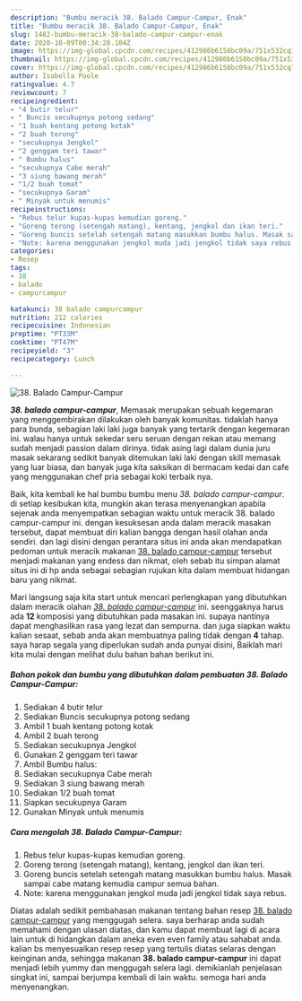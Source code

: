 ```yaml
---
description: "Bumbu meracik 38. Balado Campur-Campur, Enak"
title: "Bumbu meracik 38. Balado Campur-Campur, Enak"
slug: 1482-bumbu-meracik-38-balado-campur-campur-enak
date: 2020-10-09T00:34:28.104Z
image: https://img-global.cpcdn.com/recipes/412986b6158bc09a/751x532cq70/38-balado-campur-campur-foto-resep-utama.jpg
thumbnail: https://img-global.cpcdn.com/recipes/412986b6158bc09a/751x532cq70/38-balado-campur-campur-foto-resep-utama.jpg
cover: https://img-global.cpcdn.com/recipes/412986b6158bc09a/751x532cq70/38-balado-campur-campur-foto-resep-utama.jpg
author: Isabella Poole
ratingvalue: 4.7
reviewcount: 7
recipeingredient:
- "4 butir telur"
- " Buncis secukupnya potong sedang"
- "1 buah kentang potong kotak"
- "2 buah terong"
- "secukupnya Jengkol"
- "2 genggam teri tawar"
- " Bumbu halus"
- "secukupnya Cabe merah"
- "3 siung bawang merah"
- "1/2 buah tomat"
- "secukupnya Garam"
- " Minyak untuk menumis"
recipeinstructions:
- "Rebus telur kupas-kupas kemudian goreng."
- "Goreng terong (setengah matang), kentang, jengkol dan ikan teri."
- "Goreng buncis setelah setengah matang masukkan bumbu halus. Masak sampai cabe matang kemudia campur semua bahan."
- "Note: karena menggunakan jengkol muda jadi jengkol tidak saya rebus."
categories:
- Resep
tags:
- 38
- balado
- campurcampur

katakunci: 38 balado campurcampur 
nutrition: 212 calories
recipecuisine: Indonesian
preptime: "PT33M"
cooktime: "PT47M"
recipeyield: "3"
recipecategory: Lunch

---
```



![38. Balado Campur-Campur](https://img-global.cpcdn.com/recipes/412986b6158bc09a/751x532cq70/38-balado-campur-campur-foto-resep-utama.jpg)

<b><i>38. balado campur-campur</i></b>, Memasak merupakan sebuah kegemaran yang menggembirakan dilakukan oleh banyak komunitas. tidaklah hanya para bunda, sebagian laki laki juga banyak yang tertarik dengan kegemaran ini. walau hanya untuk sekedar seru seruan dengan rekan atau memang sudah menjadi passion dalam dirinya. tidak asing lagi dalam dunia juru masak sekarang sedikit banyak ditemukan laki laki dengan skill memasak yang luar biasa, dan banyak juga kita saksikan di bermacam kedai dan cafe yang menggunakan chef pria sebagai koki terbaik nya.



Baik, kita kembali ke hal bumbu bumbu menu <i>38. balado campur-campur</i>. di setiap kesibukan kita, mungkin akan terasa menyenangkan apabila sejenak anda menyempatkan sebagian waktu untuk meracik 38. balado campur-campur ini. dengan kesuksesan anda dalam meracik masakan tersebut, dapat membuat diri kalian bangga dengan hasil olahan anda sendiri. dan lagi disini dengan perantara situs ini anda akan mendapatkan pedoman untuk meracik makanan <u>38. balado campur-campur</u> tersebut menjadi makanan yang endess dan nikmat, oleh sebab itu simpan alamat situs ini di hp anda sebagai sebagian rujukan kita dalam membuat hidangan baru yang nikmat.


Mari langsung saja kita start untuk mencari perlengkapan yang dibutuhkan dalam meracik olahan <u><i>38. balado campur-campur</i></u> ini. seenggaknya harus ada <b>12</b> komposisi yang dibutuhkan pada masakan ini. supaya nantinya dapat menghasilkan rasa yang lezat dan sempurna. dan juga siapkan waktu kalian sesaat, sebab anda akan membuatnya paling tidak dengan <b>4</b> tahap. saya harap segala yang diperlukan sudah anda punyai disini, Baiklah mari kita mulai dengan melihat dulu bahan bahan berikut ini.

<!--inarticleads1-->

##### Bahan pokok dan bumbu yang dibutuhkan dalam pembuatan 38. Balado Campur-Campur:

1. Sediakan 4 butir telur
1. Sediakan  Buncis secukupnya potong sedang
1. Ambil 1 buah kentang potong kotak
1. Ambil 2 buah terong
1. Sediakan secukupnya Jengkol
1. Gunakan 2 genggam teri tawar
1. Ambil  Bumbu halus:
1. Sediakan secukupnya Cabe merah
1. Sediakan 3 siung bawang merah
1. Sediakan 1/2 buah tomat
1. Siapkan secukupnya Garam
1. Gunakan  Minyak untuk menumis




<!--inarticleads2-->

##### Cara mengolah 38. Balado Campur-Campur:

1. Rebus telur kupas-kupas kemudian goreng.
1. Goreng terong (setengah matang), kentang, jengkol dan ikan teri.
1. Goreng buncis setelah setengah matang masukkan bumbu halus. Masak sampai cabe matang kemudia campur semua bahan.
1. Note: karena menggunakan jengkol muda jadi jengkol tidak saya rebus.




Diatas adalah sedikit pembahasan makanan tentang bahan resep <u>38. balado campur-campur</u> yang menggugah selera. saya berharap anda sudah memahami dengan ulasan diatas, dan kamu dapat membuat lagi di acara lain untuk di hidangkan dalam aneka even even family atau sahabat anda. kalian bs menyesuaikan resep resep yang tertulis diatas selaras dengan keinginan anda, sehingga makanan <b>38. balado campur-campur</b> ini dapat menjadi lebih yummy dan menggugah selera lagi. demikianlah penjelasan singkat ini, sampai berjumpa kembali di lain waktu. semoga hari anda menyenangkan.
